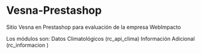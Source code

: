 # Vesna-Prestashop
Sitio Vesna en Prestashop para evaluación de la empresa WebImpacto

Los módulos son:
Datos Climatológicos (rc_api_clima)
Información Adicional (rc_informacion )
